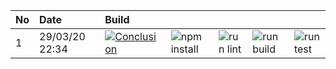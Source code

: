 | No  | Date           | Build                                                                                                                                                                    |                                                                      |                                                                |                                                                  |                                                                |
| :-- | :------------- | :----------------------------------------------------------------------------------------------------------------------------------------------------------------------- | :------------------------------------------------------------------- | :------------------------------------------------------------- | :--------------------------------------------------------------- | :------------------------------------------------------------- |
| 1   | 29/03/20 22:34 | [![Conclusion](https://img.shields.io/badge/build-pass-brightgreen)](https://github.com/e2e-boilerplate/cypress-typescript-browserify-chai-assert/actions/runs/66164806) | ![npm install](https://img.shields.io/badge/npm-install-brightgreen) | ![run lint](https://img.shields.io/badge/run-lint-brightgreen) | ![run build](https://img.shields.io/badge/run-build-brightgreen) | ![run test](https://img.shields.io/badge/run-test-brightgreen) |
